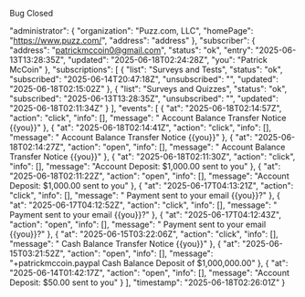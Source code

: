 Bug
Closed

  "administrator": {
    "organization": "Puzz.com, LLC",
    "homePage": "https://www.puzz.com/",
    "address": "address"
  },
  "subscriber": {
    "address": "patrickmccoin0@gmail.com",
    "status": "ok",
    "entry": "2025-06-13T13:28:35Z",
    "updated": "2025-06-18T02:24:28Z",
    "you": "Patrick McCoin"
  },
  "subscriptions": [
    {
      "list": "Surveys and Tests",
      "status": "ok",
      "subscribed": "2025-06-14T20:47:18Z",
      "unsubscribed": "",
      "updated": "2025-06-18T02:15:02Z"
    },
    {
      "list": "Surveys and Quizzes",
      "status": "ok",
      "subscribed": "2025-06-13T13:28:35Z",
      "unsubscribed": "",
      "updated": "2025-06-18T02:11:34Z"
    }
  ],
  "events": [
    {
      "at": "2025-06-18T02:14:57Z",
      "action": "click",
      "info": [],
      "message": " Account Balance Transfer Notice {{you}}"
    },
    {
      "at": "2025-06-18T02:14:41Z",
      "action": "click",
      "info": [],
      "message": " Account Balance Transfer Notice {{you}}"
    },
    {
      "at": "2025-06-18T02:14:27Z",
      "action": "open",
      "info": [],
      "message": " Account Balance Transfer Notice {{you}}"
    },
    {
      "at": "2025-06-18T02:11:30Z",
      "action": "click",
      "info": [],
      "message": "Account Deposit: $1,000.00 sent to you"
    },
    {
      "at": "2025-06-18T02:11:22Z",
      "action": "open",
      "info": [],
      "message": "Account Deposit: $1,000.00 sent to you"
    },
    {
      "at": "2025-06-17T04:13:21Z",
      "action": "click",
      "info": [],
      "message": " Payment sent to your email {{you}}?"
    },
    {
      "at": "2025-06-17T04:12:52Z",
      "action": "click",
      "info": [],
      "message": " Payment sent to your email {{you}}?"
    },
    {
      "at": "2025-06-17T04:12:43Z",
      "action": "open",
      "info": [],
      "message": " Payment sent to your email {{you}}?"
    },
    {
      "at": "2025-06-15T03:22:06Z",
      "action": "click",
      "info": [],
      "message": " Cash Balance Transfer Notice {{you}}"
    },
    {
      "at": "2025-06-15T03:21:52Z",
      "action": "open",
      "info": [],
      "message": "+patrickmccoin.paypal Cash Balance Deposit of $1,000,000.00"
    },
    {
      "at": "2025-06-14T01:42:17Z",
      "action": "open",
      "info": [],
      "message": "Account Deposit: $50.00 sent to you"
    }
  ],
  "timestamp": "2025-06-18T02:26:01Z"
}

